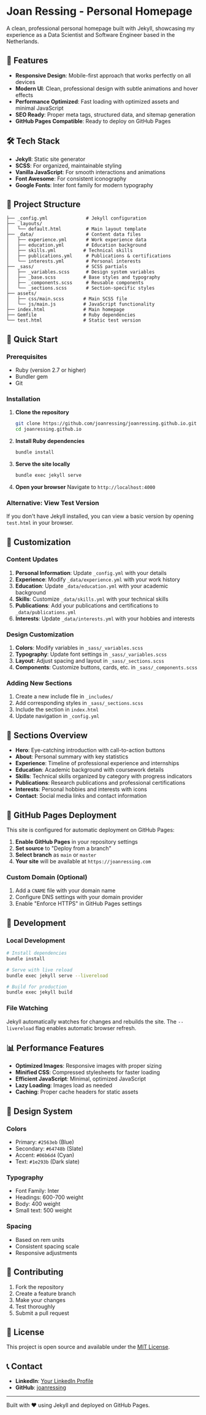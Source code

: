 # Joan Ressing - Personal Homepage

A clean, professional personal homepage built with Jekyll, showcasing my experience as a Data Scientist and Software Engineer based in the Netherlands.

## 🌟 Features

- **Responsive Design**: Mobile-first approach that works perfectly on all devices
- **Modern UI**: Clean, professional design with subtle animations and hover effects
- **Performance Optimized**: Fast loading with optimized assets and minimal JavaScript
- **SEO Ready**: Proper meta tags, structured data, and sitemap generation
- **GitHub Pages Compatible**: Ready to deploy on GitHub Pages

## 🛠️ Tech Stack

- **Jekyll**: Static site generator
- **SCSS**: For organized, maintainable styling
- **Vanilla JavaScript**: For smooth interactions and animations
- **Font Awesome**: For consistent iconography
- **Google Fonts**: Inter font family for modern typography

## 📁 Project Structure

```
├── _config.yml              # Jekyll configuration
├── _layouts/
│   └── default.html         # Main layout template
├── _data/                   # Content data files
│   ├── experience.yml       # Work experience data
│   ├── education.yml        # Education background
│   ├── skills.yml          # Technical skills
│   ├── publications.yml     # Publications & certifications
│   └── interests.yml        # Personal interests
├── _sass/                   # SCSS partials
│   ├── _variables.scss      # Design system variables
│   ├── _base.scss          # Base styles and typography
│   ├── _components.scss     # Reusable components
│   └── _sections.scss       # Section-specific styles
├── assets/
│   ├── css/main.scss       # Main SCSS file
│   └── js/main.js          # JavaScript functionality
├── index.html              # Main homepage
├── Gemfile                 # Ruby dependencies
└── test.html               # Static test version
```

## 🚀 Quick Start

### Prerequisites

- Ruby (version 2.7 or higher)
- Bundler gem
- Git

### Installation

1. **Clone the repository**
   ```bash
   git clone https://github.com/joanressing/joanressing.github.io.git
   cd joanressing.github.io
   ```

2. **Install Ruby dependencies**
   ```bash
   bundle install
   ```

3. **Serve the site locally**
   ```bash
   bundle exec jekyll serve
   ```

4. **Open your browser**
   Navigate to `http://localhost:4000`

### Alternative: View Test Version

If you don't have Jekyll installed, you can view a basic version by opening `test.html` in your browser.

## 🎨 Customization

### Content Updates

1. **Personal Information**: Update `_config.yml` with your details
2. **Experience**: Modify `_data/experience.yml` with your work history
3. **Education**: Update `_data/education.yml` with your academic background
4. **Skills**: Customize `_data/skills.yml` with your technical skills
5. **Publications**: Add your publications and certifications to `_data/publications.yml`
6. **Interests**: Update `_data/interests.yml` with your hobbies and interests

### Design Customization

1. **Colors**: Modify variables in `_sass/_variables.scss`
2. **Typography**: Update font settings in `_sass/_variables.scss`
3. **Layout**: Adjust spacing and layout in `_sass/_sections.scss`
4. **Components**: Customize buttons, cards, etc. in `_sass/_components.scss`

### Adding New Sections

1. Create a new include file in `_includes/`
2. Add corresponding styles in `_sass/_sections.scss`
3. Include the section in `index.html`
4. Update navigation in `_config.yml`

## 📱 Sections Overview

- **Hero**: Eye-catching introduction with call-to-action buttons
- **About**: Personal summary with key statistics
- **Experience**: Timeline of professional experience and internships
- **Education**: Academic background with coursework details
- **Skills**: Technical skills organized by category with progress indicators
- **Publications**: Research publications and professional certifications
- **Interests**: Personal hobbies and interests with icons
- **Contact**: Social media links and contact information

## 🎯 GitHub Pages Deployment

This site is configured for automatic deployment on GitHub Pages:

1. **Enable GitHub Pages** in your repository settings
2. **Set source** to "Deploy from a branch"
3. **Select branch** as `main` or `master`
4. **Your site** will be available at `https://joanressing.com`

### Custom Domain (Optional)

1. Add a `CNAME` file with your domain name
2. Configure DNS settings with your domain provider
3. Enable "Enforce HTTPS" in GitHub Pages settings

## 🔧 Development

### Local Development

```bash
# Install dependencies
bundle install

# Serve with live reload
bundle exec jekyll serve --livereload

# Build for production
bundle exec jekyll build
```

### File Watching

Jekyll automatically watches for changes and rebuilds the site. The `--livereload` flag enables automatic browser refresh.

## 📊 Performance Features

- **Optimized Images**: Responsive images with proper sizing
- **Minified CSS**: Compressed stylesheets for faster loading
- **Efficient JavaScript**: Minimal, optimized JavaScript
- **Lazy Loading**: Images load as needed
- **Caching**: Proper cache headers for static assets

## 🎨 Design System

### Colors
- Primary: `#2563eb` (Blue)
- Secondary: `#64748b` (Slate)
- Accent: `#06b6d4` (Cyan)
- Text: `#1e293b` (Dark slate)

### Typography
- Font Family: Inter
- Headings: 600-700 weight
- Body: 400 weight
- Small text: 500 weight

### Spacing
- Based on rem units
- Consistent spacing scale
- Responsive adjustments

## 🤝 Contributing

1. Fork the repository
2. Create a feature branch
3. Make your changes
4. Test thoroughly
5. Submit a pull request

## 📄 License

This project is open source and available under the [MIT License](LICENSE).

## 📞 Contact

- **LinkedIn**: [Your LinkedIn Profile](https://linkedin.com/in/your-profile)
- **GitHub**: [joanressing](https://github.com/joanressing)

---

Built with ❤️ using Jekyll and deployed on GitHub Pages.
